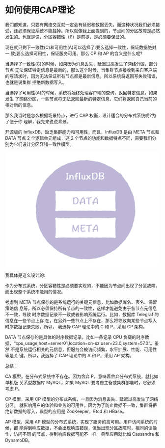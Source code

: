 # 如何使用CAP理论

我们都知道，只要有网络交互就一定会有延迟和数据丢失，而这种状况我们必须接受，还必须保证系统不能挂掉。所以就像我上面提到的，节点间的分区故障是必然发生的。也就是说，分区容错性（P）是前提，是必须要保证的。

现在就只剩下一致性(C)和可用性(A)可以选择了:要么选择一致性，保证数据绝对一 致;要么选择可用性，保证服务可用。那么 CP 和 AP 的含义是什么呢?

当选择了一致性(C)的时候，如果因为消息丢失、延迟过高发生了网络分区，部分节点 无法保证特定信息是最新的，那么这个时候，当集群节点接收到来自客户端的写请求时，因为无法保证所有节点都是最新信息，所以系统将返回写失败错误，也就是说集群 拒绝新数据写入。

当选择了可用性(A)的时候，系统将始终处理客户端的查询，返回特定信息，如果发生 了网络分区，一些节点将无法返回最新的特定信息，它们将返回自己当前的相对新的信息。



那么我当时是怎么根据场景特点，进行 CAP 权衡，设计适合的分布式系统呢?为了便于你 理解，我先来说说背景。

开源版的 InfluxDB，缺乏集群能力和可用性，而且，InfluxDB 是由 META 节点和 DATA 节点 2 个逻辑单元组成，这 2 个节点的功能和数据特点不同，需要我们分别为它们设计分区容错一致性模型。

![img](./assets/image-20211109120932760.png)

我具体是这么设计的:

作为分布式系统，分区容错性是必须要实现的，不能因为节点间出现了分区故障，而出现整个系统不能用的情况。

考虑到 META 节点保存的是系统运行的关键元信息，比如数据库名、表名、保留策略信 息等，所以必须保持所有节点的一致性，这样才能避免由于各节点元信息不一致，导致 时序数据记录不一致或者影响系统运行。比如，数据库 Telegraf 的信息在一些节点上存 在，在另外一些节点上不存在，那么将导致向某些节点写入时序数据记录失败，所以， 我选择 CAP 理论中的 C 和 P，采用 CP 架构。

DATA 节点保存的是具体的时序数据记录，比如一条记录 CPU 负载的时序数 据，“cpu_usage,host=server01,location=cn-sz user=23.0,system=57.0”。虽然 不是系统运行相关的元信息，但服务会被访问频繁，水平扩展、性能、可用性等是关 键，所以，我选择了 CAP 理论中的 A 和 P，采用 AP 架构。



总结：

CA 模型，在分布式系统中不存在。因为舍弃 P，意味着舍弃分布式系统，就比如单机版 关系型数据库 MySQL，如果 MySQL 要考虑主备或集群部署时，它必须考虑 P。

CP 模型，采用 CP 模型的分布式系统，一旦因为消息丢失、延迟过高发生了网络分区， 就影响用户的体验和业务的可用性。因为为了防止数据不一致，集群将拒绝新数据的写入，典型的应用是 ZooKeeper，Etcd 和 HBase。

AP 模型，采用 AP 模型的分布式系统，实现了服务的高可用。用户访问系统的时候，都 能得到响应数据，不会出现响应错误，但当出现分区故障时，相同的读操作，访问不同 的节点，得到响应数据可能不一样。典型应用就比如 Cassandra 和 DynamoDB。
